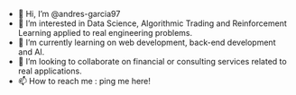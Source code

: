 - 👋 Hi, I’m @andres-garcia97
- 👀 I’m interested in Data Science, Algorithmic Trading and Reinforcement Learning applied to real engineering problems.
- 🌱 I’m currently learning on web development, back-end development and AI.
- 💞️ I’m looking to collaborate on financial or consulting services related to real applications.
- 📫 How to reach me : ping me here!

<!---
andres-garcia97/andres-garcia97 is a ✨ special ✨ repository because its `README.md` (this file) appears on your GitHub profile.
You can click the Preview link to take a look at your changes.
--->
